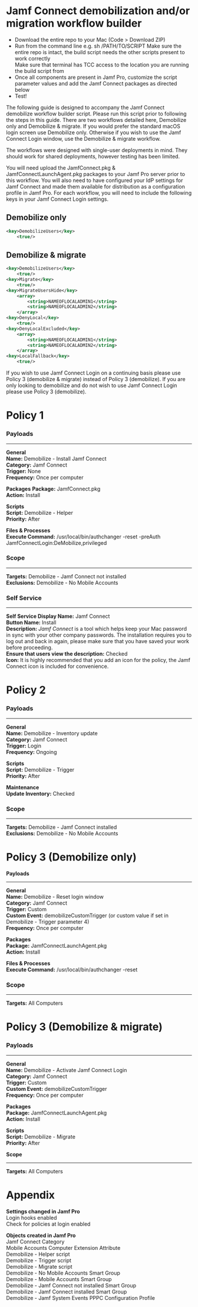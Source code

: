 <h1>Jamf Connect demobilization and/or migration workflow builder</h1>


* Download the entire repo to your Mac (Code > Download ZIP)
* Run from the command line e.g. sh /PATH/TO/SCRIPT
Make sure the entire repo is intact, the build script needs the other scripts present to work correctly<br />
Make sure that terminal has TCC access to the location you are running the build script from
* Once all components are present in Jamf Pro, customize the script parameter values and add the Jamf Connect packages as directed below
* Test!

The following guide is designed to accompany the Jamf Connect demobilize workflow builder script. Please run this script prior to following the steps in this guide. There are two workflows detailed here, Demobilize only and Demobilize & migrate. If you would prefer the standard macOS login screen use Demobilize only. Otherwise if you wish to use the Jamf Connect Login window, use the Demobilize & migrate workflow.

The workflows were designed with single-user deployments in mind. They should work for shared deployments, however testing has been limited.

You will need upload the JamfConnect.pkg & JamfConnectLaunchAgent.pkg packages to your Jamf Pro server prior to this workflow. You will also need to have configured your IdP settings for Jamf Connect and made them available for distribution as a configuration profile in Jamf Pro. For each workflow, you will need to include the following keys in your Jamf Connect Login settings.

<h2>Demobilize only</h2>

```xml
<key>DemobilizeUsers</key>
	<true/>
```

<h2>Demobilize & migrate</h2>

```xml
<key>DemobilizeUsers</key>
	<true/>
<key>Migrate</key>
	<true/>
<key>MigrateUsersHide</key>
	<array>
		<string>NAMEOFLOCALADMIN1</string>
		<string>NAMEOFLOCALADMIN2</string>
	</array>
<key>DenyLocal</key>
	<true/>
<key>DenyLocalExcluded</key>
	<array>
		<string>NAMEOFLOCALADMIN1</string>
		<string>NAMEOFLOCALADMIN2</string>
	</array>
<key>LocalFallback</key>
	<true/>
```

If you wish to use Jamf Connect Login on a continuing basis please use Policy 3 (demobilize & migrate) instead of Policy 3 (demobilize). If you are only looking to demobilize and do not wish to use Jamf Connect Login please use Policy 3 (demobilize).



<h1>Policy 1</h1>

<h3>Payloads</h3>

---

**General**<br />
**Name:** Demobilize - Install Jamf Connect<br />
**Category:** Jamf Connect<br />
**Trigger:** None<br />
**Frequency:** Once per computer

**Packages**
**Package:** JamfConnect.pkg<br />
**Action:** Install

**Scripts**<br />
**Script:** Demobilize - Helper<br />
**Priority:** After

**Files & Processes**<br />
**Execute Command:** /usr/local/bin/authchanger -reset -preAuth JamfConnectLogin:DeMobilize,privileged

<h3>Scope</h3>

---

**Targets:** Demobilize - Jamf Connect not installed<br />
**Exclusions:** Demobilize - No Mobile Accounts

<h3>Self Service</h3>

---

**Self Service Display Name:** Jamf Connect<br />
**Button Name:** Install<br />
**Description:** *Jamf Connect* is a tool which helps keep your Mac password in sync with your other company passwords. The installation requires you to log out and back in again, please make sure that you have saved your work before proceeding.<br />
**Ensure that users view the description:** Checked<br />
**Icon:** It is highly recommended that you add an icon for the policy, the Jamf Connect icon is included for convenience.



<h1>Policy 2</h1>

<h3>Payloads</h3>

---

**General**<br />
**Name:** Demobilize - Inventory update<br />
**Category:** Jamf Connect<br />
**Trigger:** Login<br />
**Frequency:** Ongoing

**Scripts**<br />
**Script:** Demobilize - Trigger<br />
**Priority:** After<br />

**Maintenance**<br />
**Update Inventory:** Checked

<h3>Scope</h3>

---

**Targets:** Demobilize - Jamf Connect installed<br />
**Exclusions:** Demobilize - No Mobile Accounts



<h1>Policy 3 (Demobilize only)</h1>

**Payloads**

---

**General**<br />
**Name:** Demobilize - Reset login window<br />
**Category:** Jamf Connect<br />
**Trigger:** Custom<br />
**Custom Event:** demobilizeCustomTrigger (or custom value if set in Demobilize - Trigger parameter 4)<br />
**Frequency:** Once per computer

**Packages**<br />
**Package:** JamfConnectLaunchAgent.pkg<br />
**Action:** Install

**Files & Processes**<br />
**Execute Command:** /usr/local/bin/authchanger -reset

<h3>Scope</h3>

---

**Targets:** All Computers



<h1>Policy 3 (Demobilize & migrate)</h1>

<h3>Payloads</h3>

---

**General**<br />
**Name:** Demobilize - Activate Jamf Connect Login<br />
**Category:** Jamf Connect<br />
**Trigger:** Custom<br />
**Custom Event:** demobilizeCustomTrigger<br />
**Frequency:** Once per computer

**Packages**<br />
**Package:** JamfConnectLaunchAgent.pkg<br />
**Action:** Install

**Scripts**<br />
**Script:** Demobilize - Migrate<br />
**Priority:** After

**Scope**

---

**Targets:** All Computers



<h1>Appendix</h1>

**Settings changed in Jamf Pro**<br />
Login hooks enabled<br />
Check for policies at login enabled

**Objects created in Jamf Pro**<br />
Jamf Connect Category<br />
Mobile Accounts Computer Extension Attribute<br />
Demobilize - Helper script<br />
Demobilize - Trigger script<br />
Demobilize - Migrate script<br />
Demobilize - No Mobile Accounts Smart Group<br />
Demobilize - Mobile Accounts Smart Group<br />
Demobilize - Jamf Connect not installed Smart Group<br />
Demobilize - Jamf Connect installed Smart Group<br />
Demobilize - Jamf System Events PPPC Configuration Profile<br />